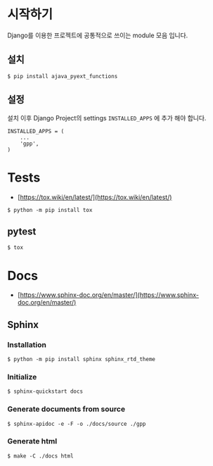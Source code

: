 # 시작하기
 
Django를 이용한 프로젝트에 공통적으로 쓰이는 module 모음 입니다.

## 설치
```
$ pip install ajava_pyext_functions
```

## 설정
설치 이후 Django Project의 settings `INSTALLED_APPS` 에 추가 해야 합니다.

```text
INSTALLED_APPS = (
    ...
    'gpp',
)
```


# Tests
- [https://tox.wiki/en/latest/](https://tox.wiki/en/latest/)
```shell
$ python -m pip install tox 
```
## pytest
```shell
$ tox
``` 

# Docs
- [https://www.sphinx-doc.org/en/master/](https://www.sphinx-doc.org/en/master/)

## Sphinx
### Installation
```shell
$ python -m pip install sphinx sphinx_rtd_theme
```

### Initialize
```shell
$ sphinx-quickstart docs 
```

### Generate documents from source
```shell
$ sphinx-apidoc -e -F -o ./docs/source ./gpp
```

### Generate html
```shell
$ make -C ./docs html
```
